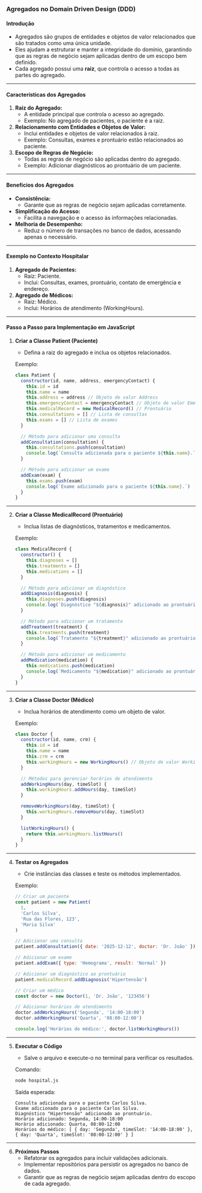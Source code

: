### Agregados no Domain Driven Design (DDD)

#### Introdução

- Agregados são grupos de entidades e objetos de valor relacionados que são tratados como uma única unidade.
- Eles ajudam a estruturar e manter a integridade do domínio, garantindo que as regras de negócio sejam aplicadas dentro de um escopo bem definido.
- Cada agregado possui uma **raiz**, que controla o acesso a todas as partes do agregado.

---

#### Características dos Agregados

1. **Raiz do Agregado:**
   - A entidade principal que controla o acesso ao agregado.
   - Exemplo: No agregado de pacientes, o paciente é a raiz.
2. **Relacionamento com Entidades e Objetos de Valor:**
   - Inclui entidades e objetos de valor relacionados à raiz.
   - Exemplo: Consultas, exames e prontuário estão relacionados ao paciente.
3. **Escopo de Regras de Negócio:**
   - Todas as regras de negócio são aplicadas dentro do agregado.
   - Exemplo: Adicionar diagnósticos ao prontuário de um paciente.

---

#### Benefícios dos Agregados

- **Consistência:**
  - Garante que as regras de negócio sejam aplicadas corretamente.
- **Simplificação do Acesso:**
  - Facilita a navegação e o acesso às informações relacionadas.
- **Melhoria de Desempenho:**
  - Reduz o número de transações no banco de dados, acessando apenas o necessário.

---

#### Exemplo no Contexto Hospitalar

1. **Agregado de Pacientes:**
   - Raiz: Paciente.
   - Inclui: Consultas, exames, prontuário, contato de emergência e endereço.
2. **Agregado de Médicos:**
   - Raiz: Médico.
   - Inclui: Horários de atendimento (WorkingHours).

---

#### Passo a Passo para Implementação em JavaScript

1. **Criar a Classe Patient (Paciente)**

   - Defina a raiz do agregado e inclua os objetos relacionados.

   Exemplo:

   ```javascript
   class Patient {
     constructor(id, name, address, emergencyContact) {
       this.id = id
       this.name = name
       this.address = address // Objeto de valor Address
       this.emergencyContact = emergencyContact // Objeto de valor EmergencyContact
       this.medicalRecord = new MedicalRecord() // Prontuário
       this.consultations = [] // Lista de consultas
       this.exams = [] // Lista de exames
     }

     // Método para adicionar uma consulta
     addConsultation(consultation) {
       this.consultations.push(consultation)
       console.log(`Consulta adicionada para o paciente ${this.name}.`)
     }

     // Método para adicionar um exame
     addExam(exam) {
       this.exams.push(exam)
       console.log(`Exame adicionado para o paciente ${this.name}.`)
     }
   }
   ```

---

2. **Criar a Classe MedicalRecord (Prontuário)**

   - Inclua listas de diagnósticos, tratamentos e medicamentos.

   Exemplo:

   ```javascript
   class MedicalRecord {
     constructor() {
       this.diagnoses = []
       this.treatments = []
       this.medications = []
     }

     // Método para adicionar um diagnóstico
     addDiagnosis(diagnosis) {
       this.diagnoses.push(diagnosis)
       console.log(`Diagnóstico "${diagnosis}" adicionado ao prontuário.`)
     }

     // Método para adicionar um tratamento
     addTreatment(treatment) {
       this.treatments.push(treatment)
       console.log(`Tratamento "${treatment}" adicionado ao prontuário.`)
     }

     // Método para adicionar um medicamento
     addMedication(medication) {
       this.medications.push(medication)
       console.log(`Medicamento "${medication}" adicionado ao prontuário.`)
     }
   }
   ```

---

3. **Criar a Classe Doctor (Médico)**

   - Inclua horários de atendimento como um objeto de valor.

   Exemplo:

   ```javascript
   class Doctor {
     constructor(id, name, crm) {
       this.id = id
       this.name = name
       this.crm = crm
       this.workingHours = new WorkingHours() // Objeto de valor WorkingHours
     }

     // Métodos para gerenciar horários de atendimento
     addWorkingHours(day, timeSlot) {
       this.workingHours.addHours(day, timeSlot)
     }

     removeWorkingHours(day, timeSlot) {
       this.workingHours.removeHours(day, timeSlot)
     }

     listWorkingHours() {
       return this.workingHours.listHours()
     }
   }
   ```

---

4. **Testar os Agregados**

   - Crie instâncias das classes e teste os métodos implementados.

   Exemplo:

   ```javascript
   // Criar um paciente
   const patient = new Patient(
     1,
     'Carlos Silva',
     'Rua das Flores, 123',
     'Maria Silva'
   )

   // Adicionar uma consulta
   patient.addConsultation({ date: '2025-12-12', doctor: 'Dr. João' })

   // Adicionar um exame
   patient.addExam({ type: 'Hemograma', result: 'Normal' })

   // Adicionar um diagnóstico ao prontuário
   patient.medicalRecord.addDiagnosis('Hipertensão')

   // Criar um médico
   const doctor = new Doctor(1, 'Dr. João', '123456')

   // Adicionar horários de atendimento
   doctor.addWorkingHours('Segunda', '14:00-18:00')
   doctor.addWorkingHours('Quarta', '08:00-12:00')

   console.log('Horários do médico:', doctor.listWorkingHours())
   ```

---

5. **Executar o Código**

   - Salve o arquivo e execute-o no terminal para verificar os resultados.

   Comando:

   ```bash
   node hospital.js
   ```

   Saída esperada:

   ```
   Consulta adicionada para o paciente Carlos Silva.
   Exame adicionado para o paciente Carlos Silva.
   Diagnóstico "Hipertensão" adicionado ao prontuário.
   Horário adicionado: Segunda, 14:00-18:00
   Horário adicionado: Quarta, 08:00-12:00
   Horários do médico: [ { day: 'Segunda', timeSlot: '14:00-18:00' }, { day: 'Quarta', timeSlot: '08:00-12:00' } ]
   ```

---

6. **Próximos Passos**
   - Refatorar os agregados para incluir validações adicionais.
   - Implementar repositórios para persistir os agregados no banco de dados.
   - Garantir que as regras de negócio sejam aplicadas dentro do escopo de cada agregado.
